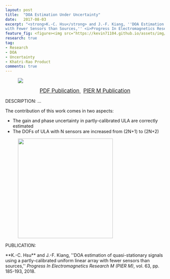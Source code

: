 ```yaml
---
layout: post
title:  "DOA Estimation Under Uncertainty"
date:   2017-08-03
excerpt: "<strong>K.-C. Hsu</strong> and J.-F. Kiang, ''DOA Estimation of Quasi-Stationary Signals Using a Partly-Calibrated Uniform Linear Array
with Fewer Sensors than Sources,'' <i>Progress In Electromagnetics Research M (PIER M)</i>, vol. 63, pp. 185-193, 2018."
feature_fig: <figure><img src="https://kevin71104.github.io/assets/img/DOA_UNCERTAINTY/Estimation_Compare.jpg"></figure>
research: true
tag:
- Research
- DOA
- Uncertainty
- Khatri-Rao Product
comments: true
---
```

<figure>
	<img src="{{site.url}}/assets/img/DOA_UNCERTAINTY/Estimation_Compare.jpg">
</figure>

<center>
	<a href="{{site.url}}/assets/document/DOA_UNCERTAINTY.pdf" target="_blank" class="btn btn-danger">
		<span style="font-size: 120%;">
		PDF Publication
		</span>
	</a>
	&nbsp;
	<a href="http://www.jpier.org/PIERM/pier.php?paper=17080306" target="_blank" class="btn btn-warning">
		<span style="font-size: 120%;">
		PIER M Publication
		</span>
	</a>
</center>

DESCRIPTION: ...

The contribution of this work comes in two aspects:
- The gain and phase uncertainty in partly-calibrated ULA are correctly estimated
- The DOFs of ULA with N sensors are increased from (2N+1) to (2N+2)

<figure>
	<img src="{{site.url}}/assets/img/DOA_UNCERTAINTY/flow_chart.jpg" width="300" height="315">
</figure>

<p class="double_underline">PUBLICATION:</p>
**K.-C. Hsu** and J.-F. Kiang, 
''DOA estimation of quasi-stationary signals using a partly-calibrated uniform linear array
with fewer sensors than sources,'' 
<i>Progress In Electromagnetics Research M (PIER M)</i>, vol. 63, pp. 185-193, 2018.


